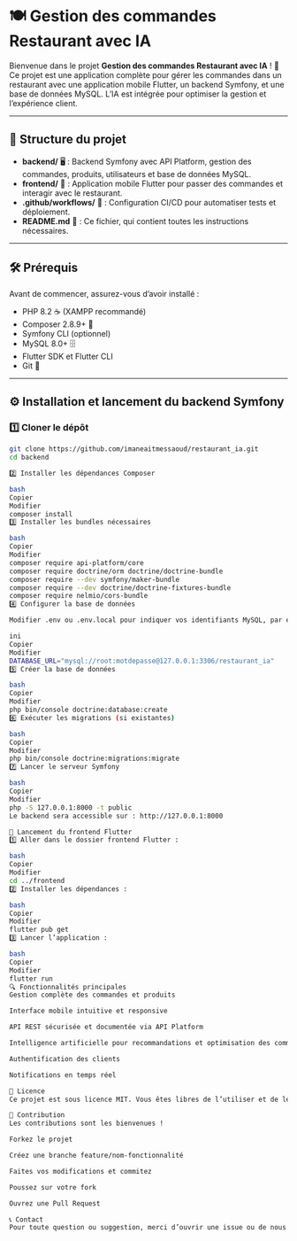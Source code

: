 # 🍽️ Gestion des commandes Restaurant avec IA

Bienvenue dans le projet **Gestion des commandes Restaurant avec IA** ! 🎉  
Ce projet est une application complète pour gérer les commandes dans un restaurant avec une application mobile Flutter, un backend Symfony, et une base de données MySQL. L’IA est intégrée pour optimiser la gestion et l’expérience client.

---

## 📂 Structure du projet

- **backend/** 🖥️ : Backend Symfony avec API Platform, gestion des commandes, produits, utilisateurs et base de données MySQL.  
- **frontend/** 📱 : Application mobile Flutter pour passer des commandes et interagir avec le restaurant.  
- **.github/workflows/** 🚀 : Configuration CI/CD pour automatiser tests et déploiement.  
- **README.md** 📜 : Ce fichier, qui contient toutes les instructions nécessaires.

---

## 🛠️ Prérequis

Avant de commencer, assurez-vous d’avoir installé :

- PHP 8.2 ☕ (XAMPP recommandé)  
- Composer 2.8.9+ 🧩  
- Symfony CLI (optionnel)  
- MySQL 8.0+ 🗄️  
- Flutter SDK et Flutter CLI  
- Git 🐙

---

## ⚙️ Installation et lancement du backend Symfony

### 1️⃣ Cloner le dépôt  
```bash
git clone https://github.com/imaneaitmessaoud/restaurant_ia.git
cd backend

2️⃣ Installer les dépendances Composer

bash
Copier
Modifier
composer install
3️⃣ Installer les bundles nécessaires

bash
Copier
Modifier
composer require api-platform/core
composer require doctrine/orm doctrine/doctrine-bundle
composer require --dev symfony/maker-bundle
composer require --dev doctrine/doctrine-fixtures-bundle
composer require nelmio/cors-bundle
4️⃣ Configurer la base de données

Modifier .env ou .env.local pour indiquer vos identifiants MySQL, par exemple :

ini
Copier
Modifier
DATABASE_URL="mysql://root:motdepasse@127.0.0.1:3306/restaurant_ia"
5️⃣ Créer la base de données

bash
Copier
Modifier
php bin/console doctrine:database:create
6️⃣ Exécuter les migrations (si existantes)

bash
Copier
Modifier
php bin/console doctrine:migrations:migrate
7️⃣ Lancer le serveur Symfony

bash
Copier
Modifier
php -S 127.0.0.1:8000 -t public
Le backend sera accessible sur : http://127.0.0.1:8000

🚀 Lancement du frontend Flutter
1️⃣ Aller dans le dossier frontend Flutter :

bash
Copier
Modifier
cd ../frontend
2️⃣ Installer les dépendances :

bash
Copier
Modifier
flutter pub get
3️⃣ Lancer l’application :

bash
Copier
Modifier
flutter run
🔍 Fonctionnalités principales
Gestion complète des commandes et produits

Interface mobile intuitive et responsive

API REST sécurisée et documentée via API Platform

Intelligence artificielle pour recommandations et optimisation des commandes

Authentification des clients

Notifications en temps réel

📜 Licence
Ce projet est sous licence MIT. Vous êtes libres de l’utiliser et de le modifier selon vos besoins.

🤝 Contribution
Les contributions sont les bienvenues !

Forkez le projet

Créez une branche feature/nom-fonctionnalité

Faites vos modifications et commitez

Poussez sur votre fork

Ouvrez une Pull Request

📞 Contact
Pour toute question ou suggestion, merci d’ouvrir une issue ou de nous contacter via GitHub.
